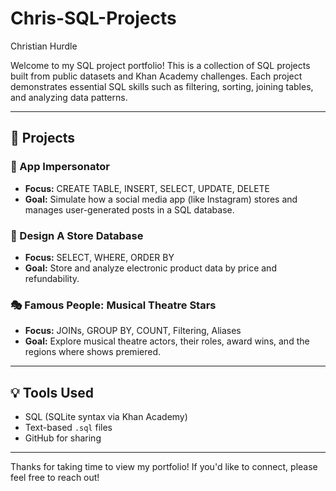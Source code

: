 # Chris-SQL-Projects

Christian Hurdle

Welcome to my SQL project portfolio! This is a collection of SQL projects built from public datasets and Khan Academy challenges. Each project demonstrates essential SQL skills such as filtering, sorting, joining tables, and analyzing data patterns.

---

## 📁 Projects

### 📱 App Impersonator
- **Focus:** CREATE TABLE, INSERT, SELECT, UPDATE, DELETE
- **Goal:** Simulate how a social media app (like Instagram) stores and manages user-generated posts in a SQL database.

### 🛒 Design A Store Database
- **Focus:** SELECT, WHERE, ORDER BY
- **Goal:** Store and analyze electronic product data by price and refundability.

### 🎭 Famous People: Musical Theatre Stars
- **Focus:** JOINs, GROUP BY, COUNT, Filtering, Aliases
- **Goal:** Explore musical theatre actors, their roles, award wins, and the regions where shows premiered.

---

## 💡 Tools Used
- SQL (SQLite syntax via Khan Academy)
- Text-based `.sql` files
- GitHub for sharing

---

Thanks for taking time to view my portfolio! If you'd like to connect, please feel free to reach out!


